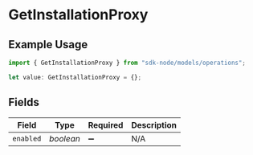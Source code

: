 # GetInstallationProxy

## Example Usage

```typescript
import { GetInstallationProxy } from "sdk-node/models/operations";

let value: GetInstallationProxy = {};
```

## Fields

| Field              | Type               | Required           | Description        |
| ------------------ | ------------------ | ------------------ | ------------------ |
| `enabled`          | *boolean*          | :heavy_minus_sign: | N/A                |